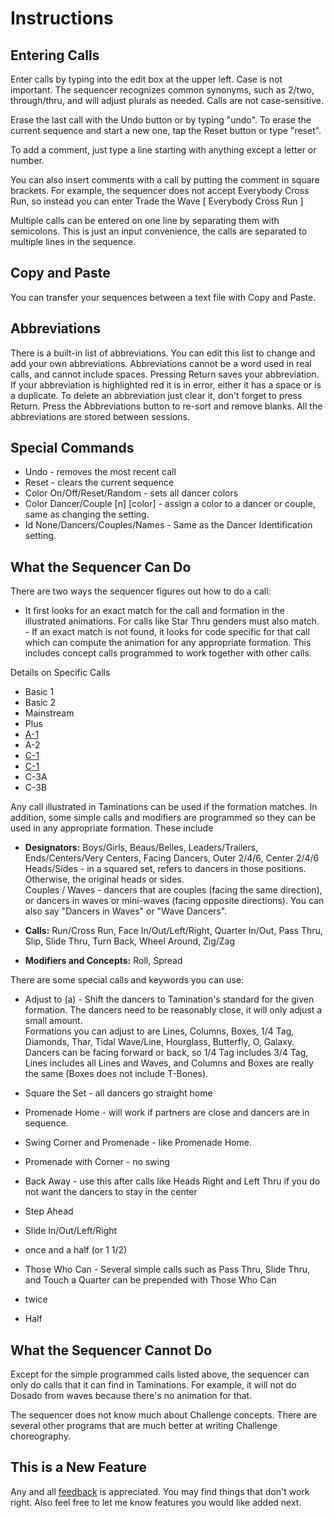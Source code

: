 

# Instructions
## Entering Calls

Enter calls by typing into the edit box at the upper left.
Case is not important.  The sequencer recognizes common
synonyms, such as 2/two, through/thru, and will adjust
plurals as needed.  Calls are not case-sensitive.


Erase the last call with the Undo button or by typing "undo".
To erase the current sequence and start a new one, tap the
Reset button or type "reset".

To add a comment, just type a line starting with anything
except a letter or number.

You can also insert comments with a call by putting the
comment in square brackets.  For example, the sequencer does not
accept Everybody Cross Run, so instead you can enter
Trade the Wave [ Everybody Cross Run ]

Multiple calls can be entered on one line by separating
them with semicolons.  This is just an input convenience,
the calls are separated to multiple lines in the sequence.
## Copy and Paste

You can transfer your sequences between a text file with Copy and Paste.

## Abbreviations

There is a built-in list of abbreviations.  You can edit this list
to change and add your own abbreviations. Abbreviations
cannot be a word used in real calls, and cannot include spaces.  Pressing
Return saves your abbreviation.  If your abbreviation is
highlighted red it is in error, either it has a space or is a duplicate.
To delete an abbreviation just clear it, don't forget to press
Return.  Press the Abbreviations button to re-sort
and remove blanks.
All the abbreviations are stored between sessions.
## Special Commands

- Undo - removes the most recent call
- Reset - clears the current sequence
- Color On/Off/Reset/Random - sets all dancer colors
- Color Dancer/Couple [n] [color] - assign a color to a dancer or
couple, same as changing the setting.
- Id None/Dancers/Couples/Names - Same as the Dancer Identification setting.

## What the Sequencer Can Do

There are two ways the sequencer figures out how to do a call:
 - It first looks for an exact match for the call and formation in the illustrated animations.  For calls like Star Thru genders must also match. - If an exact match is not found, it looks for code specific for that call which can compute the animation for any appropriate formation. This includes concept calls programmed to work together with other calls. 

Details on Specific Calls

- Basic 1
- Basic 2
- Mainstream
- Plus
- [A-1](sequencer-a1.html)
- A-2
- [C-1](sequencer-c1.html)
- [C-1](sequencer-c2.html)
- C-3A
- C-3B


Any call illustrated in Taminations can be used if the formation matches.
In addition, some simple calls and modifiers are programmed so they can be
used in any appropriate formation.  These include


- **Designators:** Boys/Girls, Beaus/Belles, Leaders/Trailers, Ends/Centers/Very Centers, Facing Dancers, Outer 2/4/6, Center 2/4/6  
Heads/Sides - in a squared set, refers to dancers in those positions.
Otherwise, the original heads or sides.  
Couples / Waves - dancers that are couples (facing the same direction),
or dancers in waves or mini-waves (facing opposite directions).  You can
also say "Dancers in Waves" or "Wave Dancers".

- **Calls:** Run/Cross Run, Face In/Out/Left/Right, Quarter In/Out,
Pass Thru, Slip, Slide Thru, Turn Back, Wheel Around, Zig/Zag
- **Modifiers and Concepts:** Roll, Spread


There are some special calls and keywords you can use:

- Adjust to (a) <formation> -
Shift the dancers to Tamination's standard for the given formation.
The dancers need to be reasonably close, it will only adjust a small amount.  
Formations you can adjust to are
Lines, Columns, Boxes, 1/4 Tag, Diamonds, Thar, Tidal Wave/Line, Hourglass,
Butterfly, O, Galaxy.  
Dancers can be facing forward or back, so 1/4 Tag
includes 3/4 Tag, Lines includes all Lines and Waves, and Columns and
Boxes are really the same (Boxes does not include T-Bones).

- Square the Set - all dancers go straight home
- Promenade Home - will work if partners are close and
dancers are in sequence.
- Swing Corner and Promenade - like Promenade Home.
- Promenade with Corner - no swing
- Back Away - use this after calls like Heads Right and Left Thru if you do not want the dancers to stay in the center
- Step Ahead
- Slide In/Out/Left/Right
- <anything> once and a half (or 1 1/2)
- Those Who Can - Several simple calls such as Pass Thru, Slide Thru, and Touch a Quarter can be prepended with Those Who Can
- <anything> twice
- Half <anything>

## What the Sequencer Cannot Do

Except for the simple programmed calls listed above, the sequencer can only
do calls that it can find in Taminations.  For example, it will not do
Dosado from waves because there's no animation for that.

The sequencer does not know much about Challenge concepts.  There
are several other programs that are much better at writing Challenge
choreography.
## This is a New Feature

Any and all [feedback](mailto:brad@bradchristie.com?Subject=Taminations%20sequencer) is appreciated.  You may find
things that don't work right.  Also feel free to let me know features you would
like added next.

